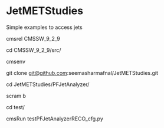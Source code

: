 # JetMETStudies

Simple examples to access jets

cmsrel CMSSW_9_2_9

cd CMSSW_9_2_9/src/

cmsenv

git clone git@github.com:seemasharmafnal/JetMETStudies.git

cd JetMETStudies/PFJetAnalyzer/

scram b

cd test/

cmsRun testPFJetAnalyzerRECO_cfg.py
